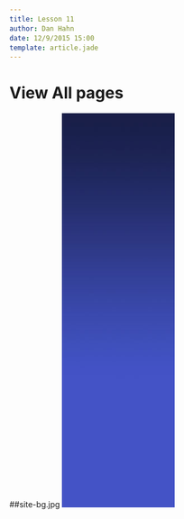 ```yaml
---
title: Lesson 11
author: Dan Hahn
date: 12/9/2015 15:00
template: article.jade
---
```


# View All pages



##site-bg.jpg
![](images-final/site-bg.jpg)